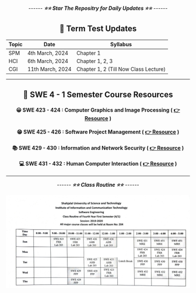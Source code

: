 <div align = "center">

_------ **⭐⭐ Star The Repositry for Daily Updates ⭐⭐** ------_

## 🍂 Term Test Updates
| Topic | Date             | Syllabus                  |
|-------|------------------|---------------------------|
| SPM   | 4th March, 2024  | Chapter 1                 |
| HCI   | 6th March, 2024  | Chapter 1, 2, 3           |
| CGI   | 11th March, 2024 | Chapter 1, 2 (Till Now Class Lecture)  |

<hr>

## 🍂 SWE 4 - 1 Semester Course Resources

#### 😀 SWE 423 - 424 : Computer Graphics and Image Processing ( [👉 Resource](./Computer%20Graphics%20and%20Image%20Processing/) )

#### 😁 SWE 425 - 426 : Software Project Management ( [👉 Resource](./Software%20Project%20Management/) )

#### 📚 SWE 429 - 430 : Information and Network Security ( [👉 Resource](./Information%20and%20Network%20Security/) )

#### 💻 SWE 431 - 432 : Human Computer Interaction ( [👉 Resource](./Human%20Computer%20Interaction/) )

<hr>

_------ **⭐⭐ Class Routine ⭐⭐** ------_

![Alt text](Class-Routine.png)

</div>
